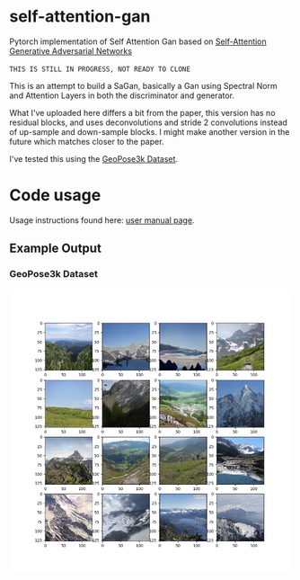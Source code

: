 # self-attention-gan
Pytorch implementation of Self Attention Gan based on [Self-Attention Generative Adversarial Networks](https://arxiv.org/pdf/1805.08318.pdf)

`THIS IS STILL IN PROGRESS, NOT READY TO CLONE`

This is an attempt to build a SaGan, basically a Gan using Spectral Norm and Attention Layers in both the discriminator and generator.

What I've uploaded here differs a bit from the paper, this version has no residual blocks, and uses deconvolutions and stride 2 convolutions instead of up-sample and down-sample blocks. I might make another version in the future which matches closer to the paper.


I've tested this using the [GeoPose3k Dataset](http://cphoto.fit.vutbr.cz/geoPose3K/).

# Code usage
Usage instructions found here: [user manual page](USAGE.md).

## Example Output
### GeoPose3k Dataset
![](output/austria_904.jpg)
